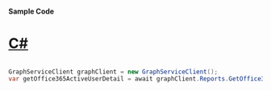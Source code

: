 #### Sample Code
# [C#](#tab/Csharp)

```C#

GraphServiceClient graphClient = new GraphServiceClient();
var getOffice365ActiveUserDetail = await graphClient.Reports.GetOffice365ActiveUserDetail.Request().GetAsync();

```